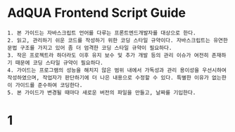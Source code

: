 # AdQUA Frontend Script Guide
    1. 본 가이드는 자바스크립트 언어를 다루는 프론트엔드개발자를 대상으로 한다.
    2. 읽고, 관리하기 쉬운 코드를 작성하기 위한 코딩 스타일 규약이다. 자바스크립트는 유연한 문법 구조를 가지고 있어 좀 더 엄격한 코딩 스타일 규약이 필요하다.
    3. 작은 프로젝트라 하더라도 이후 유지 보수 및 추가 개발 등의 관리 이슈가 여전히 존재하기 때문에 코딩 스타일 규약이 필요하다.
    4. 가이드는 프로그램의 성능을 해치지 않은 범위 내에서 가독성과 관리 용이성을 우선시하여 작성하였으며, 작업자가 판단하기에 더 나은 내용으로 수정할 수 있다. 특별한 이유가 없는한 이 가이드를 준수하여 코딩한다.
    5. 본 가이드가 변경될 때마다 새로운 버전의 파일을 만들고, 날짜를 기입한다.

# 1 <script> 태그
    1. <script>에는 아래와 같이 여러 가지 속성이 있지만 보통 "src"와 "type" 정도만 사용하고, 사실 "type"은 생략하는 것이 안전하다. ( html5에서, html4.01에서는 type필수, html파일의 attr는 쌍따옴표로 표기 )
    2. HTML은 문서의 상단부터 순차적으로 파싱되고 렌더링되기 때문에, <script>는 문서 하단에서 include 하는 것을 권장한다.
    3. 인라인 스크립트는 페이지 내에 HTML과 자바스크립트 코드가 뒤섞여 가독성을 해치고 디버깅을 어렵게 하는 단점이 있어 사용을 지양하고 외부파일방식을 권장한다. * 꼭 필요한 경우  문서하단에 사용

    <!-- 인라인 스크립트 방식 -->
    <script>
    function inlineScript() {
        alert('This is inline Script!!!');
    }
    </script>
    <!-- 외부 파일 방식 -->
    <script scr="../js/jquery-1.8.3.min.js"></script>

# 2 디렉토리, 파일 구성
    1. HTML, CSS, JS, Image를  별도의 파일로 분리하고, 각각의 폴더에서 관리한다.
     ex) /js/ , /css/, /img/
    2. 오픈소스나 라이브러리 같은 외부 코드를 내부 개발 코드와 분리하고, 각각의 폴더에서 관리한다.
     ex) /js/libs/ 혹은 /js/libs/jquery/
    3. 내부 개발 코드도 서비스 코드와 공용 코드(유틸, 컴포넌트)를 분리, 별도의 폴더나 파일명을 생성하여 관리한다.   ex)~~
    4. 모듈의 성격에 따라 적절히 네임스페이스를 사용하고, 하나의 모듈은 하나의 파일로 구성되어야 하며, 모듈 명은 네임스페이스를 사용하여 종속 관계와 성격을 유추할 수 있도록 한다.
    5. 보통 폴더의 구성과 이름은 네임스페이스와 통일하고, 파일 명은 모듈 명의 최하위 뎁스명을 따른다.
     ex) App.js , App.event.js , App.guide.js
	6. 특별한 이슈가 있지않으면, utf-8 인코딩을 사용한다.

# 3 주석
    1. 한줄 : 한 줄 주석에는 //를 사용하고, 주석을 추가하고 싶은 코드의 상단에 배치한다. 또한 주석 앞에 빈 줄을 넣는다.
    2. 복수행 : 문서화주석으로 사용. JavaDoc 문서 포맷이 많이 쓰인다. 복수행의 코멘트는 /** ... */ 를 사용하고, 파일이나 해당코드의 맨 윗줄 위에 위치하도록 한다.
    3. 추가 코멘트가 필요할까요??

# 4 코딩스타일
    1. 들여쓰기/공백 : 절대 space와 tab을 섞어서 사용하지 않는다. 또한 Tech본부에서는 space 4문자를 사용한다.
    2. 문장의 종료는 반드시 세미콜론(;)을 사용한다.
    3. 블럭의 종료 시에는 세미콜론을 사용하지 않는다.
    3. 선언 줄에 괄호를 열고 닫을때에 인자값이 표현될때는 한줄로 표시한다.
        Ex) function myFunction( val, event ){ }
    4. 문자열이나 리터럴 사용 시 작은 따옴표(Single quotes)로 작성하는 것을 기본으로 하고 일관성을 유지한다.
       HTML을 작성할 때에는 큰 따옴표가 기본으로 사용되기 때문에 혼용 시 백슬래시(\)를 이용하여 일일이 이스케이프(escape)하는 상황 등 가독성을 크게 떨어트릴 수 있다.
       ex) var anchor = '<a href="/' + foo + '.html">' + foo + '</a>';
	5. 값 비교 시 == 보다는 ===을 활용하여 보다 명확하게 파싱처리하라.

# 5 jquery스타일
	1. 버전 :
	   1.X 버전 : IE6 및 그 이후 버전을 지원 - 보통 PC버전(주로 1.8.3 버전-버전에대한 가이드필요)
	   2.X 버전 : IE 6~8버전은 지원하지 않으며, IE9 또는 그 이후 버전을 지원( 모바일 서비스의 경우 사용가능 )
	2. ready : 한 개 js파일에서는 하나의 ready event handler만 사용하고, 최소한으로 사용하도록 한다.
	  ready event handler 내에 익명 함수를 사용하지 마라.
	  ready event handler는 자바스크립트 파일을 모두 로드한 후 외부 파일 인라인에서 포함되어 실행되어야 한다.
	3. selector : jquery의 selector 는 별도로 $식별자를 사용하여 변수화 하고, 최적화하라.
	   selector사용 시 element의 유무를 확인하고 실행하라. Ex) if ($mySelection.length) {
	4. event : 이벤트핸들러는 함수로 구분하여 사용
		IE8 이하 버전 addEventListener()를 지원하지 않으므로, 다음 함수가 필요하다.
		function addListener(target, type, handler){ if (target.addEventListener){ target.addEventListener(type, handler, false); } else if (target.attachEvent) { target.attachEvent(“on” + type, handler); } else { target[“on” + type] = handler; } }
		그래서 보통 jQuery 라이브러리 사용시 제공하는 메서드 사용 $(“#action-btn”).on(“click”, doSomething);
	5. custum event : 사용자 정의 이벤트는 unbind가 용이하도록 하고, 별도의 namespace를 사용하라.
	6. chaining : 두 번 이상 사용되는 DOM 요소는 캐시를 사용하라. 메서드 체이닝을 적극적으로 사용하고, 3번 이상하면 가독성에 문제가 있으니 줄바꿈을 사용하라.
		ex) $(selector)
				.css({ top:10, left:20 })
				.animate({ top:10, left:20 }, 500)
				.addClass('on');
	7. 같은기능의 메서드를 2번 이상 사용할 경우에는 객체형태로 사용하라.
		ex) $(selector).css({ top:10, left:20 });

# 6 네이밍규칙
	1. 기본 함수, 변수명은 최대한 직관적이고 의미있는 단어의 조합으로 표기하며, 소문자 낙타법(카멜표기법 : 첫단어소문자,두번째이상 단어조합부터 대문자)을 따른다.
	2. 네이밍  타입은 변수의 범위와 용도에 따라 총 6가지 -> [ 제한 private ][ 공유 public ][ 전역 global ][ 지역 local ][ 스타틱변수(상수) static ][ 매개변수 Parameters ]
		var DIV = 'div';								// [ 전역변수 ][ 공유 ][ 제한 ]
		var Div = 1; 									// [ 전역변수 ][ 공유 ]
		var _div = 1;									// [ 전역변수 ][ 제한 ]
		var _isDiv = false;  							// [ 전역부울값 ][ 제한 ]
		var _$div = $( '.divClassName' );			// [ 전역변수 ][ 제한 ][ jQuery ]
		function Init(){								// [ 전역함수 ][ 공유 ]
			var div = 1;								// [ 지역변수 ][ 제한 ]
			var $div = $( '.divClassName' );   	// [ 지역변수 ][ 제한 ][ jQuery ]
			var isDiv = false;							// [ 지역부울값 ][ 제한 ]
			function func(name ){					// [ 지역함수 ][ 제한 ]
				console.log(name ); 				// [ 매개변수 ][ 제한 ]
			}
		}
	3. is : 반환 값이 불린인 함수나 변수,
	    get : 불린 이외의 값을 반환하는 함수,
		set : 값을 저장하기 위해 사용하는 함수
		등 함수명은 동사+명사의 형태로 사용하기를 추천한다.
	4. 그외, protected, override
	5. 자바스크립트의 기본 예약어를 제외 한 모듈패턴에서 사용할 예약어는 window, document, $, Init() 등

# 7 모듈패턴
	1. Adqua v1.0 모듈패턴 소스코드 레이아웃을 기본으로 스크립트를 작성한다.
	2. [압축 파일 링크] 및 가이드 구성내용 및 설명 추가

# 8. 추가작성 이슈
	#크로스브라우징
	#유효성 검사
	#파일처리(json, ajax)
	#최소화와 압축 - 난독화
	#테스트 자동화 등
* 코드에서 구성 데이터 분리하기/저장하기 -> 제안
	



